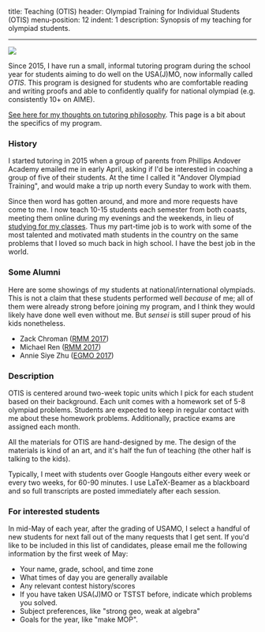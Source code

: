 title: Teaching (OTIS)
header: Olympiad Training for Individual Students (OTIS)
menu-position: 12
indent: 1
description: Synopsis of my teaching for olympiad students.

---

<img src="static/calvin-education.gif" />

Since 2015, I have run a small,
informal tutoring program during the school year
for students aiming to do well on the USA(J)MO,
now informally called *OTIS*.
This program is designed for students who are
comfortable reading and writing proofs
and able to confidently qualify for national olympiad
(e.g. consistently 10+ on AIME).

[See here for my thoughts on tutoring philosophy][tutor].
This page is a bit about the specifics of my program.

### History
I started tutoring in 2015 when a group of parents
from Phillips Andover Academy emailed me in early April,
asking if I'd be interested in coaching a group of five of their students.
At the time I called it "Andover Olympiad Training",
and would make a trip up north every Sunday to work with them.

Since then word has gotten around,
and more and more requests have come to me.
I now teach 10-15 students each semester from both coasts,
meeting them online during my evenings and the weekends,
in lieu of [studying for my classes][gir].
Thus my part-time job is to work with some of the
most talented and motivated math students in the country
on the same problems that I loved so much back in high school.
I have the best job in the world.

### Some Alumni
Here are some showings of my students at national/international olympiads.
This is not a claim that these students performed well *because* of me;
all of them were already strong before joining my program,
and I think they would likely have done well even without me.
But *sensei* is still super proud of his kids nonetheless.

+ Zack Chroman ([RMM 2017](http://rmms.lbi.ro/rmm2017/index.php?id=results_math))
+ Michael Ren ([RMM 2017](http://rmms.lbi.ro/rmm2017/index.php?id=results_math))
+ Annie Siye Zhu ([EGMO 2017](https://www.egmo.org/registration/2017/person212))

### Description
OTIS is centered around two-week topic units
which I pick for each student based on their background.
Each unit comes with a homework set of 5-8 olympiad problems.
Students are expected to keep in regular contact with me
about these homework problems.
Additionally, practice exams are assigned each month.

All the materials for OTIS are hand-designed by me.
The design of the materials is kind of an art,
and it's half the fun of teaching
(the other half is talking to the kids).

Typically, I meet with students over Google Hangouts
either every week or every two weeks, for 60-90 minutes.
I use LaTeX-Beamer as a blackboard and so full transcripts are posted
immediately after each session.

### For interested students
In mid-May of each year, after the grading of USAMO,
I select a handful of new students for next fall
out of the many requests that I get sent.
If you'd like to be included in this list of candidates,
please email me the following information by the first week of May:

* Your name, grade, school, and time zone
* What times of day you are generally available
* Any relevant contest history/scores
* If you have taken USA(J)MO or TSTST before, indicate which problems you solved.
* Subject preferences, like "strong geo, weak at algebra"
* Goals for the year, like "make MOP".

[tutor]: https://usamo.wordpress.com/2016/02/07/stop-paying-me-per-hour/
[geombook]: geombook.html
[gir]: http://catalog.mit.edu/mit/undergraduate-education/general-institute-requirements/
